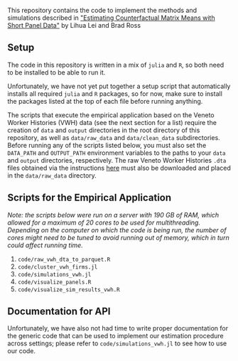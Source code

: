 This repository contains the code to implement the methods and simulations described in ["Estimating Counterfactual Matrix Means with Short Panel Data"](https://arxiv.org/abs/2312.07520) by Lihua Lei and Brad Ross

## Setup

The code in this repository is written in a mix of `julia` and `R`, so both need to be installed to be able to run it.

Unfortunately, we have not yet put together a setup script that automatically installs all required `julia` and `R` packages, so for now, make sure to install the packages listed at the top of each file before running anything. 

The scripts that execute the empirical application based on the Veneto Worker Histories (VWH) data (see the next section for a list) require the creation of `data` and `output` directories in the root directory of this repository, as well as `data/raw_data` and `data/clean_data` subdirectories. Before running any of the scripts listed below, you must also set the `DATA_PATH` and `OUTPUT_PATH` environment variables to the paths to your `data` and `output` directories, respectively. The raw Veneto Worker Histories `.dta` files obtained via the instructions [here](https://www.frdb.org/en/dati/dati-inps-carriere-lavorative-in-veneto/) must also be downloaded and placed in the `data/raw_data` directory.

## Scripts for the Empirical Application

*Note: the scripts below were run on a server with 190 GB of RAM, which allowed for a maximum of 20 cores to be used for multithreading. Depending on the computer on which the code is being run, the number of cores might need to be tuned to avoid running out of memory, which in turn could affect running time.*

1. `code/raw_vwh_dta_to_parquet.R`
2. `code/cluster_vwh_firms.jl`
3. `code/simulations_vwh.jl`
4. `code/visualize_panels.R`
5. `code/visualize_sim_results_vwh.R`

## Documentation for API

Unfortunately, we have also not had time to write proper documentation for the generic code that can be used to implement our estimation procedure across settings; please refer to `code/simulations_vwh.jl` to see how to use our code.